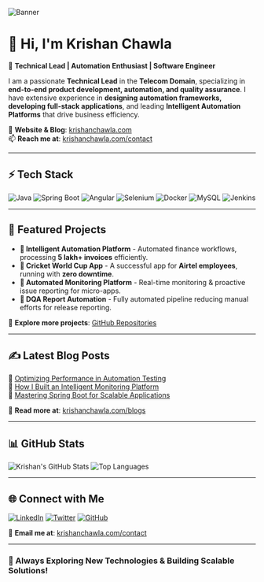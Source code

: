 ![Banner](https://krishanchawla.com/banner.png)  

# 👋 Hi, I'm Krishan Chawla

🚀 **Technical Lead | Automation Enthusiast | Software Engineer**

I am a passionate **Technical Lead** in the **Telecom Domain**, specializing in **end-to-end product development, automation, and quality assurance**. I have extensive experience in **designing automation frameworks, developing full-stack applications**, and leading **Intelligent Automation Platforms** that drive business efficiency.  

🔗 **Website & Blog**: [krishanchawla.com](https://krishanchawla.com)  
📫 **Reach me at**: [krishanchawla.com/contact](https://krishanchawla.com/contact)  

---

## ⚡ Tech Stack

![Java](https://img.shields.io/badge/Java-ED8B00?style=for-the-badge&logo=openjdk&logoColor=white)
![Spring Boot](https://img.shields.io/badge/Spring%20Boot-6DB33F?style=for-the-badge&logo=springboot&logoColor=white)
![Angular](https://img.shields.io/badge/Angular-DD0031?style=for-the-badge&logo=angular&logoColor=white)
![Selenium](https://img.shields.io/badge/Selenium-43B02A?style=for-the-badge&logo=selenium&logoColor=white)
![Docker](https://img.shields.io/badge/Docker-2496ED?style=for-the-badge&logo=docker&logoColor=white)
![MySQL](https://img.shields.io/badge/MySQL-4479A1?style=for-the-badge&logo=mysql&logoColor=white)
![Jenkins](https://img.shields.io/badge/Jenkins-D24939?style=for-the-badge&logo=jenkins&logoColor=white)

---

## 🌟 Featured Projects

- **🚀 Intelligent Automation Platform** - Automated finance workflows, processing **5 lakh+ invoices** efficiently.
- **🏏 Cricket World Cup App** - A successful app for **Airtel employees**, running with **zero downtime**.
- **🔎 Automated Monitoring Platform** - Real-time monitoring & proactive issue reporting for micro-apps.
- **📜 DQA Report Automation** - Fully automated pipeline reducing manual efforts for release reporting.

🔗 **Explore more projects**: [GitHub Repositories](https://github.com/krishanchawla)

---

## ✍ Latest Blog Posts

📌 [Optimizing Performance in Automation Testing](https://krishanchawla.com/blogs)  
📌 [How I Built an Intelligent Monitoring Platform](https://krishanchawla.com/blogs)  
📌 [Mastering Spring Boot for Scalable Applications](https://krishanchawla.com/blogs)  

📝 **Read more at**: [krishanchawla.com/blogs](https://krishanchawla.com/blogs)

---

## 📊 GitHub Stats

![Krishan's GitHub Stats](https://github-readme-stats.vercel.app/api?username=krishanchawla&show_icons=true&theme=radical)
![Top Languages](https://github-readme-stats.vercel.app/api/top-langs/?username=krishanchawla&layout=compact&theme=radical)

---

## 🌐 Connect with Me

[![LinkedIn](https://img.shields.io/badge/LinkedIn-0077B5?style=for-the-badge&logo=linkedin&logoColor=white)](https://linkedin.com/in/krishanchawla)
[![Twitter](https://img.shields.io/badge/Twitter-1DA1F2?style=for-the-badge&logo=twitter&logoColor=white)](https://twitter.com/krishanchawla)
[![GitHub](https://img.shields.io/badge/GitHub-181717?style=for-the-badge&logo=github&logoColor=white)](https://github.com/krishanchawla)

📩 **Email me at**: [krishanchawla.com/contact](https://krishanchawla.com/contact)

---

### 🚀 Always Exploring New Technologies & Building Scalable Solutions!

